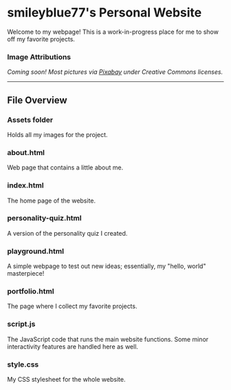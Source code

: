 # smileyblue77's Personal Website

Welcome to my webpage! This is a work-in-progress place for me to show off my favorite projects. 



### Image Attributions
*Coming soon! Most pictures via [Pixabay](https://pixabay.com/) under Creative Commons licenses.*


---

## File Overview

### Assets folder
Holds all my images for the project.

### about.html
Web page that contains a little about me.

### index.html
The home page of the website.

### personality-quiz.html
A version of the personality quiz I created.

### playground.html
A simple webpage to test out new ideas; essentially, my "hello, world" masterpiece!

### portfolio.html
The page where I collect my favorite projects.

### script.js
The JavaScript code that runs the main website functions. Some minor interactivity features are handled here as well.

### style.css
My CSS stylesheet for the whole website.